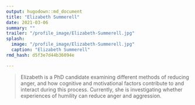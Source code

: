 ```yaml
---
output: hugodown::md_document
title: "Elizabeth Summerell"
date: 2021-03-06
summary: ""
trailer: "/profile_image/Elizabeth-Summerell.jpg"
splash:
  image: "/profile_image/Elizabeth-Summerell.jpg"
  caption: "Elizabeth Summerell"
rmd_hash: d5f3e7d44b36094e

---
```


> Elizabeth is a PhD candidate examining different methods of reducing anger, and how cognitive and motivational factors contribute to and interact during this process. Currently, she is investigating whether experiences of humility can reduce anger and aggression.


